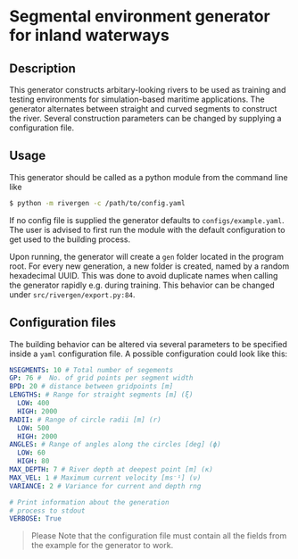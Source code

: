 # Segmental environment generator for inland waterways

## Description

This generator constructs arbitary-looking rivers to be used as training and testing environments for simulation-based maritime applications. The generator alternates between straight and curved segments to construct the river. Several construction parameters can be changed by supplying a configuration file.

## Usage

This generator should be called as a python module from the command line like

```sh
$ python -m rivergen -c /path/to/config.yaml
```
If no config file is supplied the generator defaults to `configs/example.yaml`. The user is advised to first run the module with the default configuration to get used to the building process.

Upon running, the generator will create a `gen` folder located in the program root. For every new generation, a new folder is created, named by a random hexadecimal UUID. This was done to avoid duplicate names when calling the generator rapidly e.g. during training. This behavior can be changed under `src/rivergen/export.py:84`.

## Configuration files

The building behavior can be altered via several parameters to be specified inside a `yaml` configuration file. A possible configuration could look like this:

```yaml
NSEGMENTS: 10 # Total number of segements
GP: 76 #  No. of grid points per segment width
BPD: 20 # distance between gridpoints [m]
LENGTHS: # Range for straight segments [m] (ξ)
  LOW: 400
  HIGH: 2000
RADII: # Range of circle radii [m] (r)
  LOW: 500
  HIGH: 2000
ANGLES: # Range of angles along the circles [deg] (ϕ)
  LOW: 60
  HIGH: 80
MAX_DEPTH: 7 # River depth at deepest point [m] (κ)
MAX_VEL: 1 # Maximum current velocity [ms⁻¹] (ν)
VARIANCE: 2 # Variance for current and depth rng

# Print information about the generation 
# process to stdout
VERBOSE: True
```
> Please Note that the configuration file must contain all the fields from the example for the generator to work.
